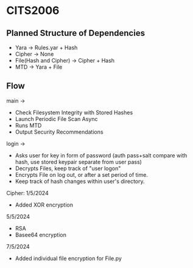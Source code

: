 # CITS2006

## Planned Structure of Dependencies
- Yara -> Rules.yar + Hash
- Cipher -> None
- File(Hash and Cipher) -> Cipher + Hash
- MTD -> Yara + File

## Flow
main ->  
- Check Filesystem Integrity with Stored Hashes
- Launch Periodic File Scan Async
- Runs MTD
- Output Security Recommendations

login ->
- Asks user for key in form of password (auth pass+salt compare with hash, use stored keypair separate from user pass)
- Decrypts Files, keep track of "user logon"
- Encrypts File on log out, or after a set period of time.
- Keep track of hash changes within user's directory.
  


Cipher:
1/5/2024 
- Added XOR encryption

5/5/2024 
- RSA
- Basee64 encryption

7/5/2024
- Added individual file encryption for File.py

